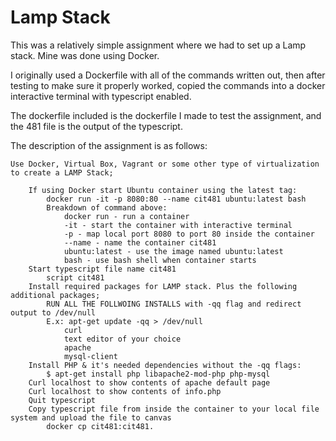 # Lamp Stack

This was a relatively simple assignment where we had to set up a Lamp stack.
Mine was done using Docker.

I originally used a Dockerfile with all of the commands written out, then after
testing to make sure it properly worked, copied the commands into a docker
interactive terminal with typescript enabled.

The dockerfile included is the dockerfile I made to test the assignment, and the
481 file is the output of the typescript.

The description of the assignment is as follows:

```
Use Docker, Virtual Box, Vagrant or some other type of virtualization to create a LAMP Stack;

    If using Docker start Ubuntu container using the latest tag:
        docker run -it -p 8080:80 --name cit481 ubuntu:latest bash
        Breakdown of command above:
            docker run - run a container
            -it - start the container with interactive terminal
            -p - map local port 8080 to port 80 inside the container
            --name - name the container cit481
            ubuntu:latest - use the image named ubuntu:latest
            bash - use bash shell when container starts
    Start typescript file name cit481
        script cit481
    Install required packages for LAMP stack. Plus the following additional packages;
        RUN ALL THE FOLLWOING INSTALLS with -qq flag and redirect output to /dev/null
        E.x: apt-get update -qq > /dev/null
            curl 
            text editor of your choice
            apache
            mysql-client
    Install PHP & it's needed dependencies without the -qq flags:
        $ apt-get install php libapache2-mod-php php-mysql
    Curl localhost to show contents of apache default page
    Curl localhost to show contents of info.php 
    Quit typescript 
    Copy typescript file from inside the container to your local file system and upload the file to canvas
        docker cp cit481:cit481.

```
